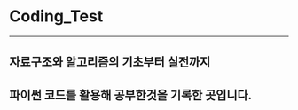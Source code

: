 # Coding_Test

------------------------------------------------
자료구조와 알고리즘의 기초부터 실전까지
------------------------------------------------
파이썬 코드를 활용해 공부한것을 기록한 곳입니다.
------------------------------------------------
